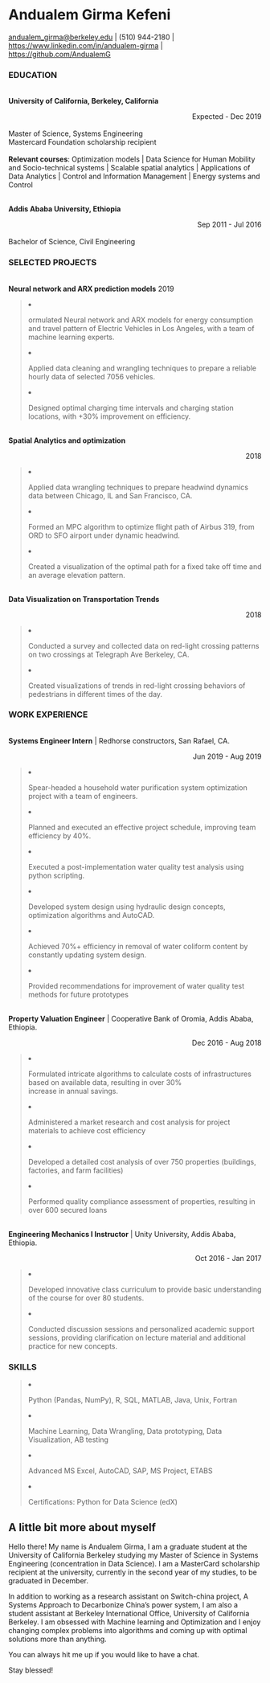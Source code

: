 # **Andualem Girma Kefeni**


andualem_girma@berkeley.edu | (510) 944-2180 | https://www.linkedin.com/in/andualem-girma | https://github.com/AndualemG

### **EDUCATION**
<br />**University of California, Berkeley, California** <div style="text-align: right"> Expected - Dec 2019</div>
<br />Master of Science, Systems Engineering 
<br />Mastercard Foundation scholarship recipient  
<br />**Relevant courses**: Optimization models | Data Science for Human Mobility and Socio-technical systems | Scalable spatial analytics | Applications of Data Analytics | Control and Information Management | Energy systems and Control

<br />**Addis Ababa University, Ethiopia** <div style="text-align: right">Sep 2011 - Jul 2016</div>
<br />Bachelor of Science, Civil Engineering

### SELECTED PROJECTS
<br />**Neural network and ARX prediction models**					                                                              2019</div>
><li> <p>ormulated Neural network and ARX models for energy consumption and travel pattern of Electric Vehicles in Los Angeles, with a team of machine learning experts.
><li> <p>Applied data cleaning and wrangling techniques to prepare a reliable hourly data of selected 7056 vehicles.
><li> <p>Designed optimal charging time intervals and charging station locations, with +30% improvement on efficiency.

<br />**Spatial Analytics and optimization**<div style="text-align: right">2018</div>
><li> <p>Applied data wrangling techniques to prepare headwind dynamics data between Chicago, IL and San Francisco, CA. 
><li> <p>Formed an MPC algorithm to optimize flight path of Airbus 319, from ORD to SFO airport under dynamic headwind.
><li> <p>Created a visualization of the optimal path for a fixed take off time and an average elevation pattern. 

<br />**Data Visualization on Transportation Trends**<div style="text-align: right">2018</div>
><li> <p>Conducted a survey and collected data on red-light crossing patterns on two crossings at Telegraph Ave Berkeley, CA. 
><li> <p>Created visualizations of trends in red-light crossing behaviors of pedestrians in different times of the day.

### WORK EXPERIENCE
<br />**Systems Engineer Intern** | Redhorse constructors, San Rafael, CA.<div style="text-align: right">Jun 2019 - Aug 2019</div>
><li> <p>Spear-headed a household water purification system optimization project with a team of engineers.
><li> <p>Planned and executed an effective project schedule, improving team efficiency by 40%.
><li> <p>Executed a post-implementation water quality test analysis using python scripting.
><li> <p>Developed system design using hydraulic design concepts, optimization algorithms and AutoCAD.
><li> <p>Achieved 70%+ efficiency in removal of water coliform content by constantly updating system design.
><li> <p>Provided recommendations for improvement of water quality test methods for future prototypes

<br />**Property Valuation Engineer** | Cooperative Bank of Oromia, Addis Ababa, Ethiopia.<div style="text-align: right">Dec 2016 - Aug 2018</div>
><li> <p>Formulated intricate algorithms to calculate costs of infrastructures based on available data, resulting in over 30% <br />increase in annual savings.
><li> <p>Administered a market research and cost analysis for project materials to achieve cost efficiency
><li> <p>Developed a detailed cost analysis of over 750 properties (buildings, factories, and farm facilities)
><li> <p>Performed quality compliance assessment of properties, resulting in over 600 secured loans 

<br />**Engineering Mechanics I Instructor** | Unity University, Addis Ababa, Ethiopia.<div style="text-align: right">Oct 2016 - Jan 2017</div>
><li> <p>Developed innovative class curriculum to provide basic understanding of the course for over 80 students.
><li> <p>Conducted discussion sessions and personalized academic support sessions, providing clarification on lecture material and additional practice for new concepts.

### SKILLS
><li> <p>Python (Pandas, NumPy), R, SQL, MATLAB, Java, Unix, Fortran </p></li>
><li> <p>Machine Learning, Data Wrangling, Data prototyping, Data Visualization, AB testing </li></p></li>
><li> <p>Advanced MS Excel, AutoCAD, SAP, MS Project, ETABS</p></li></p></li>
><li> <p>Certifications: Python for Data Science (edX)</p></li>
</ul>

## A little bit more about myself
Hello there! My name is Andualem Girma, I am a graduate student at the University of California Berkeley studying my Master of Science in Systems Engineering (concentration in Data Science). I am a MasterCard scholarship recipient at the university, currently in the second year of my studies, to be graduated in December. 

In addition to working as a research assistant on Switch-china project, A Systems Approach to Decarbonize China’s power system, I am also a student assistant at Berkeley International Office, University of California Berkeley.
I am obsessed with Machine learning and Optimization and I enjoy changing complex problems into algorithms and coming up with optimal solutions more than anything.

You can always hit me up if you would like to have a chat.

Stay blessed!
